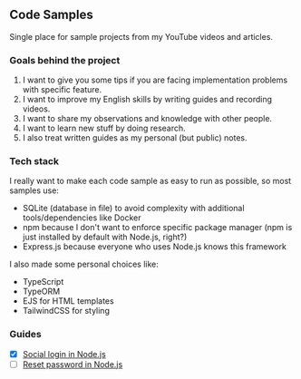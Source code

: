## Code Samples
Single place for sample projects from my YouTube videos and articles.

### Goals behind the project
1. I want to give you some tips if you are facing implementation problems with specific feature.
2. I want to improve my English skills by writing guides and recording videos.
3. I want to share my observations and knowledge with other people.
4. I want to learn new stuff by doing research.
5. I also treat written guides as my personal (but public) notes.

### Tech stack
I really want to make each code sample as easy to run as possible, so most samples use:
- SQLite (database in file) to avoid complexity with additional tools/dependencies like Docker
- npm because I don't want to enforce specific package manager (npm is just installed by default with Node.js, right?)
- Express.js because everyone who uses Node.js knows this framework

I also made some personal choices like:
- TypeScript
- TypeORM
- EJS for HTML templates
- TailwindCSS for styling

### Guides
- [x] [Social login in Node.js](https://github.com/michaldziuba03/code-samples/tree/main/social-login)
- [ ] [Reset password in Node.js]()
